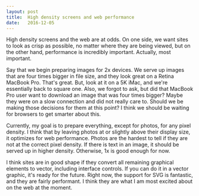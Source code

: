 ```yaml
---
layout: post
title:  High density screens and web performance
date:   2016-12-05
---
```

High density screens and the web are at odds. On one side, we want sites to look as crisp as possible, no matter where they are being viewed, but on the other hand, performance is incredibly important. Actually, most important.

Say that we begin preparing images for 2x devices. We serve up images that are four times bigger in file size, and they look great on a Retina MacBook Pro. That's great. But, look at it on a 5K iMac, and we're essentially back to square one. Also, we forgot to ask, but did that MacBook Pro user want to download an image that was four times bigger? Maybe they were on a slow connection and did not really care to. Should we be making those decisions for them at this point? I think we should be waiting for browsers to get smarter about this.

Currently, my goal is to prepare everything, except for photos, for any pixel density. I think that by leaving photos at or slightly above their display size, it optimizes for web performance. Photos are the hardest to tell if they are not at the correct pixel density. If there is text in an image, it should be served up in higher density. Otherwise, 1x is good enough for now.

I think sites are in good shape if they convert all remaining graphical elements to vector, including interface controls. If you can do it in a vector graphic, it's ready for the future. Right now, the support for SVG is fantastic, and they are fairly performant. I think they are what I am most excited about on the web at the moment.
